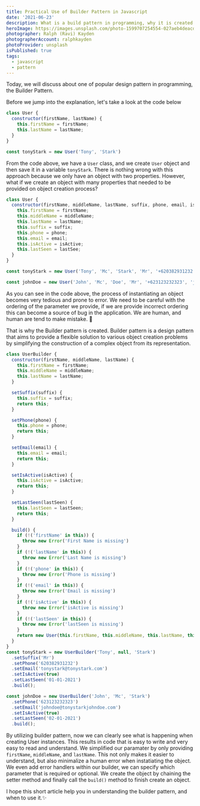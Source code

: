 ```yaml
---
title: Practical Use of Builder Pattern in Javascript
date: '2021-06-23'
description: What is a build pattern in programming, why it is created and what purpose this pattern solve?
heroImage: https://images.unsplash.com/photo-1599707254554-027aeb4deacd?ixlib=rb-1.2.1&ixid=MnwxMjA3fDB8MHxwaG90by1wYWdlfHx8fGVufDB8fHx8&auto=format&fit=crop&w=1171&q=80
photographer: Ralph (Ravi) Kayden
photographerAccount: ralphkayden
photoProvider: unsplash
isPublished: true
tags:
  - javascript
  - pattern
---
```


Today, we will discuss about one of popular design pattern in programming, the Builder Pattern.

Before we jump into the explanation, let's take a look at the code below

```js
class User {
  constructor(firstName, lastName) {
    this.firstName = firstName;
    this.lastName = lastName;
  }
}

const tonyStark = new User('Tony', 'Stark')
```

From the code above, we have a `User` class, and we create `User` object and then save it in a variable `tonyStark`. There is nothing wrong with this approach because we only have an object with two properties. However, what if we create an object with many properties that needed to be provided on object creation process?

```js
class User {
  constructor(firstName, middleName, lastName, suffix, phone, email, isActive, lastSeen) {
    this.firstName = firstName;
    this.middleName = middleName;
    this.lastName = lastName;
    this.suffix = suffix;
    this.phone = phone;
    this.email = email;
    this.isActive = isActive;
    this.lastSeen = lastSee;
  }
}

const tonyStark = new User('Tony', 'Mc', 'Stark', 'Mr', '+620382931232', 'tonystark@tonystark.com', true, '01-01-2021')

const johnDoe = new User('John', 'Mc', 'Doe', 'Mr', '+623123232323', 'johndoe@johndoe.com', true, '02-01-2021')
```

As you can see in the code above, the process of instantiating an object becomes very tedious and prone to error. We need to be careful with the ordering of the parameter we provide, if we are provide incorrect ordering this can become a source of bug in the application. We are human, and human are tend to make mistake. 🐞

That is why the Builder pattern is created. Builder pattern is a design pattern that aims to provide a flexible solution to various object creation problems by simplifying the construction of a complex object from its representation.

```js
class UserBuilder {
  constructor(firstName, middleName, lastName) {
    this.firstName = firstName;
    this.middleName = middleName;
    this.lastName = lastName;
  }

  setSuffix(suffix) {
    this.suffix = suffix;
    return this;
  }

  setPhone(phone) {
    this.phone = phone;
    return this;
  }

  setEmail(email) {
    this.email = email;
    return this;
  }

  setIsActive(isActive) {
    this.isActive = isActive;
    return this;
  }

  setLastSeen(lastSeen) {
    this.lastSeen = lastSeen;
    return this;
  }

  build() {
    if (!('firstName' in this)) {
      throw new Error('First Name is missing')
    }
    if (!('lastName' in this)) {
      throw new Error('Last Name is missing')
    }
    if (!('phone' in this)) {
      throw new Error('Phone is missing')
    }
    if (!('email' in this)) {
      throw new Error('Email is missing')
    }
    if (!('isActive' in this)) {
      throw new Error('isActive is missing')
    }
    if (!('lastSeen' in this)) {
      throw new Error('lastSeen is missing')
    }
    return new User(this.firstName, this.middleName, this.lastName, this.suffix, this.phone, this.email, this.isActive, this.lastSeen)
  }
}
const tonyStark = new UserBuilder('Tony', null, 'Stark')
  .setSuffix('Mr')
  .setPhone('620382931232')
  .setEmail('tonystark@tonystark.com')
  .setIsActive(true)
  .setLastSeen('01-01-2021')
  .build();

const johnDoe = new UserBuilder('John', 'Mc', 'Stark')
  .setPhone('623123232323')
  .setEmail('johndoe@tonystarkjohndoe.com')
  .setIsActive(true)
  .setLastSeen('02-01-2021')
  .build();
```

By utilizing builder pattern, now we can clearly see what is happening when creating User instances. This results in code that is easy to write and very easy to read and understand. We simplified our paramater by only providing `firstName`, `middleName`, and `lastName`. This not only makes it easier to understand, but also minimalize a human error when instatiating the object. We even add error handlers within our builder, we can specify which parameter that is required or optional. We create the object by chaining the setter method and finally call the `build()` method to finish create an object.

I hope this short article help you in understanding the builder pattern, and when to use it.✨